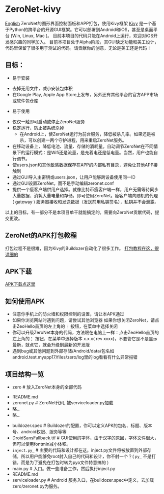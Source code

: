# ZeroNet-kivy
[English](./README.md)
ZeroNet的图形界面控制面板和APP打包，使用Kivy框架
[Kivy](https://kivy.org) 是一个基于Python的跨平台的开源GUI框架。它可以部署到Android和iOS，甚至是桌面平台 (Win, Linux, Mac )。
目前本项目的代码只能在Android上运行，欢迎对iOS开发感兴趣的同学加入。
目前本项目处于Alpha阶段，其GUI缺乏功能和美工设计，代码里保留了很多用于测试的代码。请贡献你的创意，无论是美工还是代码！

## 目标：

* 易于安装
 - 去掉无用文件，减小安装包体积
 - 在Google Play, Apple App Store上发布，另外还有其他平台的官方APP市场或软件包仓库
* 易于使用
 - 仅仅一触即可启动或停止ZeroNet服务
 - 稳定运行，防止被系统杀掉
   + 在Android上，使ZeroNet运行为前台服务，降低被杀几率。如果还是被杀，可以创建一两个守护进程，用来重启ZeroNet服务。
 - 在移动设备上，降低电池、流量、存储的消耗量。自动调节ZeroNet在不同情景下的运行模式：是Wifi还是流量，是充着电还是低电量。当然，用户也能自行调节。
 - 使users.json和其他敏感数据保存在APP的内部私有目录，避免让其他APP接触到
 - 通过GUI导入主密钥或users.json，让用户能够跨设备使用同一ID
 - 通过GUI设置ZeroNet，而不是手动编辑zeronet.conf
 - 提供一个瘦客户端供用户选择。就像比特币瘦客户端一样，用户无需等待同步大量数据、消耗大量电量和存储，即可使用ZeroNet。瘦客户端向随机的代理 ( gateway ) 服务器接收和发送数据（发送前用私钥签名），私钥并不会泄露。

以上的目标，有一部分不是本项目单干就能搞定的，需要向ZeroNet贡献代码，提交更改。

## ZeroNet的APK打包教程

打包过程不是很难，因为Kivy的Buildozer自动化了很多工作。
[打包教程在这，很详细的](./Tutorial-of-packaging-APK-zh-cn.md)

## APK下载

[APK下载点这里](./dist/ZeroNet-0.2.3-debug.apk)

## 如何使用APK

* 注意你手机上的防火墙和权限控制的设置，请让本APK通过
* 如果你浏览网站时遇到问题，请尝试其他浏览器
如果你想关闭ZeroNet，请点击ZeoHello首页的左上角的⋮ 按钮，在菜单中选择关闭
* 你可以升级ZeroNet本身的代码，方法跟在电脑上一样：点击ZeoHello首页的左上角的⋮ 按钮，在菜单中选择版本 x.x.x( rev xxxx)，不要管它是不是显示最新，就点它，就会升级到最新的开发版
* 遇到bug或其他问题到外部存储/Android/data/包名如android.test.myapp17/files/zero/log里的log看看有什么异常报错

## 项目结构一览

* zero # 放入ZeroNet本身的全部代码
 - README.md
 - zeronet.py # ZeroNet代码, 被serviceloader.py加载
 - 略...
 - 略...
* buildozer.spec #  Buildozer的配置，你可以定义APK的包名、标题、版本号、android权限、服务等等
* DroidSansFallback.ttf # GUI使用的字体，由于汉字的原因，字体文件很大，但可以使用fontmin减小体积。
* `inject.py_`  # 主要的代码和设计都在这。inject.py文件将被放置到外部存储，所以用户能够免root射入自己的代码和设计，你不射一个？(  `py_`  不是打错，而是为了避免在打包时转为pyo文件特意搞的 )
* main.py # 入口。做一些准备工作，然后执行inject.py
* README.md
* serviceloader.py # Android 服务入口，在buildozer.spec中定义，去加载zero/zeronet.py为服务。
